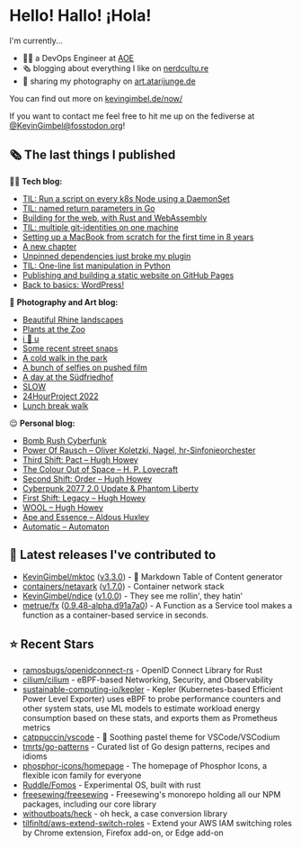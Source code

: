 # Hello! Hallo! ¡Hola!

I'm currently...
- 👨‍💻 a DevOps Engineer at [AOE](https://aoe.com)
- 🗞 blogging about everything I like on [nerdcultu.re](https://nerdcultu.re)
- 📸 sharing my photography on [art.atarijunge.de](https://art.atarijunge.de)

You can find out more on [kevingimbel.de/now/](https://kevingimbel.de/now/)

If you want to contact me feel free to hit me up on the fediverse at [@KevinGimbel@fosstodon.org](https://fosstodon.org/@KevinGimbel)!

## 🗞 The last things I published

🧑‍💻 **Tech blog:**

- [TIL: Run a script on every k8s Node using  a DaemonSet](https://kevingimbel.de/blog/2023/09/til-run-a-script-on-every-k8s-node-using-a-daemonset/)
- [TIL: named return parameters in Go](https://kevingimbel.de/blog/2023/08/til-named-return-parameters-in-go/)
- [Building for the web, with Rust and WebAssembly](https://kevingimbel.de/blog/2023/07/building-for-the-web-with-rust-and-webassembly/)
- [TIL: multiple git-identities on one machine](https://kevingimbel.de/blog/2023/04/til-multiple-git-identities-on-one-machine/)
- [Setting up a MacBook from scratch for the first time in 8 years](https://kevingimbel.de/blog/2023/04/setting-up-a-macbook-from-scratch-for-the-first-time-in-8-years/)
- [A new chapter](https://kevingimbel.de/blog/2023/04/a-new-chapter/)
- [Unpinned dependencies just broke my plugin](https://kevingimbel.de/blog/2023/02/unpinned-dependencies-just-broke-my-plugin/)
- [TIL: One-line list manipulation in Python](https://kevingimbel.de/blog/2023/01/til-one-line-list-manipulation-in-python/)
- [Publishing and building a static website on GitHub Pages](https://kevingimbel.de/blog/2022/12/publishing-and-building-a-static-website-on-github-pages/)
- [Back to basics: WordPress!](https://kevingimbel.de/blog/2022/11/back-to-basics-wordpress/)

📸 **Photography and Art blog:**

- [Beautiful Rhine landscapes](https://art.atarijunge.de/2023/07/beautiful-rhine-landscapes/)
- [Plants at the Zoo](https://art.atarijunge.de/2023/06/plants-at-the-zoo/)
- [i 🤍 u](https://art.atarijunge.de/2023/03/i-%f0%9f%a4%8d-u/)
- [Some recent street snaps](https://art.atarijunge.de/2023/03/some-recent-street-snaps/)
- [A cold walk in the park](https://art.atarijunge.de/2022/12/a-cold-walk-in-the-park/)
- [A bunch of selfies on pushed film](https://art.atarijunge.de/2022/12/a-bunch-of-selfies-on-pushed-film/)
- [A day at the Südfriedhof](https://art.atarijunge.de/2022/12/a-day-at-the-sudfriedhof/)
- [SLOW](https://art.atarijunge.de/2022/11/slow/)
- [24HourProject 2022](https://art.atarijunge.de/2022/09/24hourproject-2022/)
- [Lunch break walk](https://art.atarijunge.de/2022/06/lunch-break-walk/)

😌 **Personal blog:**

- [Bomb Rush Cyberfunk](https://nerdcultu.re/2023/08/30/bomb-rush-cyberfunk/)
- [Power Of Rausch – Oliver Koletzki, Nagel, hr-Sinfonieorchester](https://nerdcultu.re/2023/08/29/power-of-rausch-oliver-koletzki-nagel-hr-sinfonieorchester/)
- [Third Shift: Pact – Hugh Howey](https://nerdcultu.re/2023/08/29/third-shift-pact-hugh-howey/)
- [The Colour Out of Space – H. P. Lovecraft](https://nerdcultu.re/2023/08/29/the-colour-out-of-space-h-p-lovecraft/)
- [Second Shift: Order – Hugh Howey](https://nerdcultu.re/2023/08/23/second-shift-order-hugh-howey/)
- [Cyberpunk 2077 2.0 Update &amp; Phantom Liberty](https://nerdcultu.re/2023/08/23/cyberpunk-2077-2-0-update-phantom-liberty/)
- [First Shift: Legacy – Hugh Howey](https://nerdcultu.re/2023/08/11/first-shift-legacy-hugh-howey/)
- [WOOL – Hugh Howey](https://nerdcultu.re/2023/08/07/wool-hugh-howey/)
- [Ape and Essence – Aldous Huxley](https://nerdcultu.re/2023/07/31/ape-and-essence-aldous-huxley/)
- [Automatic – Automaton](https://nerdcultu.re/2023/07/10/automatic-automaton/)

## 🔭 Latest releases I've contributed to

- [KevinGimbel/mktoc](https://github.com/KevinGimbel/mktoc) ([v3.3.0](https://github.com/KevinGimbel/mktoc/releases/tag/v3.3.0)) - 🦀 Markdown Table of Content generator
- [containers/netavark](https://github.com/containers/netavark) ([v1.7.0](https://github.com/containers/netavark/releases/tag/v1.7.0)) - Container network stack
- [KevinGimbel/ndice](https://github.com/KevinGimbel/ndice) ([v1.0.0](https://github.com/KevinGimbel/ndice/releases/tag/v1.0.0)) - They see me rollin&#39;, they hatin&#39; 
- [metrue/fx](https://github.com/metrue/fx) ([0.9.48-alpha.d91a7a0](https://github.com/metrue/fx/releases/tag/0.9.48-alpha.d91a7a0)) - A Function as a Service tool makes a function as a  container-based service in seconds.

## ⭐ Recent Stars

- [ramosbugs/openidconnect-rs](https://github.com/ramosbugs/openidconnect-rs) - OpenID Connect Library for Rust
- [cilium/cilium](https://github.com/cilium/cilium) - eBPF-based Networking, Security, and Observability
- [sustainable-computing-io/kepler](https://github.com/sustainable-computing-io/kepler) - Kepler (Kubernetes-based Efficient Power Level Exporter) uses eBPF to probe performance counters and other system stats, use ML models to estimate workload energy consumption based on these stats, and exports them as Prometheus metrics
- [catppuccin/vscode](https://github.com/catppuccin/vscode) - 🦌 Soothing pastel theme for VSCode/VSCodium
- [tmrts/go-patterns](https://github.com/tmrts/go-patterns) - Curated list of Go design patterns, recipes and idioms
- [phosphor-icons/homepage](https://github.com/phosphor-icons/homepage) - The homepage of Phosphor Icons, a flexible icon family for everyone
- [Ruddle/Fomos](https://github.com/Ruddle/Fomos) - Experimental OS, built with rust
- [freesewing/freesewing](https://github.com/freesewing/freesewing) - Freesewing&#39;s monorepo holding all our NPM packages, including our core library
- [withoutboats/heck](https://github.com/withoutboats/heck) - oh heck, a case conversion library
- [tilfinltd/aws-extend-switch-roles](https://github.com/tilfinltd/aws-extend-switch-roles) - Extend your AWS IAM switching roles by Chrome extension, Firefox add-on, or Edge add-on

